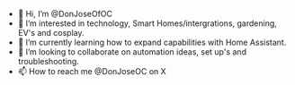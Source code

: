 - 👋 Hi, I’m @DonJoseOfOC
- 👀 I’m interested in technology, Smart Homes/intergrations, gardening, EV's and cosplay. 
- 🌱 I’m currently learning how to expand capabilities with Home Assistant. 
- 💞️ I’m looking to collaborate on automation ideas, set up's and troubleshooting. 
- 📫 How to reach me @DonJoseOC on X

<!---
DonJoseOfOC/DonJoseOfOC is a ✨ special ✨ repository because its `README.md` (this file) appears on your GitHub profile.
You can click the Preview link to take a look at your changes.
--->
